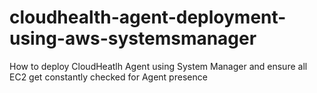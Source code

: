 # cloudhealth-agent-deployment-using-aws-systemsmanager
How to deploy CloudHeatlh Agent using System Manager and ensure all EC2 get constantly checked for Agent presence
